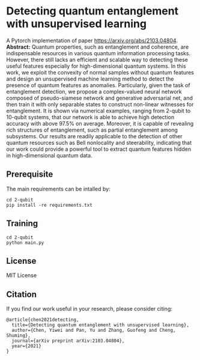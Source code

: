 # Detecting quantum entanglement with unsupervised learning

A Pytorch implementation of paper https://arxiv.org/abs/2103.04804.
**Abstract:**
Quantum properties, such as entanglement and coherence, are indispensable resources in various quantum information processing tasks. However, there still lacks an efficient and scalable way to detecting these useful features especially for high-dimensional quantum systems. In this work, we exploit the convexity of normal samples without quantum features and design an unsupervised machine learning method to detect the presence of quantum features as anomalies. Particularly, given the task of entanglement detection, we propose a complex-valued neural network composed of pseudo-siamese network and generative adversarial net, and then train it with only separable states to construct non-linear witnesses for entanglement. It is shown via numerical examples, ranging from 2-qubit to 10-qubit systems, that our network is able to achieve high detection accuracy with above 97.5% on average. Moreover, it is capable of revealing rich structures of entanglement, such as partial entanglement among subsystems. Our results are readily applicable to the detection of other quantum resources such as Bell nonlocality and steerability, indicating that our work could provide a powerful tool to extract quantum features hidden in high-dimensional quantum data.

## Prerequisite

The main requirements can be intalled by:

```
cd 2-qubit
pip install -re requirements.txt
```

## Training

```
cd 2-qubit
python main.py
```
## License

MIT License

## Citation

If you find our work useful in your research, please consider citing:

```
@article{chen2021detecting,
  title={Detecting quantum entanglement with unsupervised learning},
  author={Chen, Yiwei and Pan, Yu and Zhang, Guofeng and Cheng, Shuming},
  journal={arXiv preprint arXiv:2103.04804},
  year={2021}
}
```



